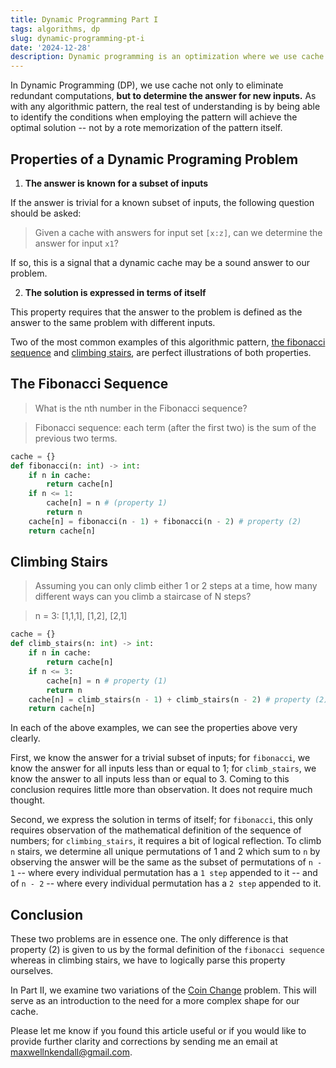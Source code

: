 ```yaml
---
title: Dynamic Programming Part I
tags: algorithms, dp
slug: dynamic-programming-pt-i
date: '2024-12-28'
description: Dynamic programming is an optimization where we use cache not only to eliminate redundant computations, but to determine the answer for new inputs.
---
```


In Dynamic Programming (DP), we use cache not only to eliminate redundant computations, **but to determine the answer for new inputs.** As with any algorithmic pattern, the real test of understanding is by being able to identify the conditions when employing the pattern will achieve the optimal solution -- not by a rote memorization of the pattern itself.

## Properties of a Dynamic Programing Problem

1. **The answer is known for a subset of inputs**

If the answer is trivial for a known subset of inputs, the following question should be asked:

> Given a cache with answers for input set `[x:z]`, can we determine the answer for input `x1`?

If so, this is a signal that a dynamic cache may be a sound answer to our problem.

2. **The solution is expressed in terms of itself**

This property requires that the answer to the problem is defined as the answer to the same problem with different inputs.

Two of the most common examples of this algorithmic pattern, [the fibonacci sequence](https://leetcode.com/problems/fibonacci-number/description/) and [climbing stairs](https://leetcode.com/problems/climbing-stairs/description/), are perfect illustrations of both properties.

## The Fibonacci Sequence

> What is the nth number in the Fibonacci sequence?

> Fibonacci sequence: each term (after the first two) is the sum of the previous two terms.

```python
cache = {}
def fibonacci(n: int) -> int:
    if n in cache:
        return cache[n]
    if n <= 1:
        cache[n] = n # (property 1)
        return n
    cache[n] = fibonacci(n - 1) + fibonacci(n - 2) # property (2)
    return cache[n]
```

## Climbing Stairs

> Assuming you can only climb either 1 or 2 steps at a time, how many different ways can you climb a staircase of N steps?

> n = 3: [1,1,1], [1,2], [2,1]

```python
cache = {}
def climb_stairs(n: int) -> int:
    if n in cache:
        return cache[n]
    if n <= 3:
        cache[n] = n # property (1)
        return n
    cache[n] = climb_stairs(n - 1) + climb_stairs(n - 2) # property (2)
    return cache[n]
```

In each of the above examples, we can see the properties above very clearly.

First, we know the answer for a trivial subset of inputs; for `fibonacci`, we know the answer for all inputs less than or equal to 1; for `climb_stairs`, we know the answer to all inputs less than or equal to 3. Coming to this conclusion requires little more than observation. It does not require much thought.

Second, we express the solution in terms of itself; for `fibonacci`, this only requires observation of the mathematical definition of the sequence of numbers; for `climbing_stairs`, it requires a bit of logical reflection. To climb `n` stairs, we determine all unique permutations of 1 and 2 which sum to `n` by observing the answer will be the same as the subset of permutations of `n - 1` -- where every individual permutation has a `1 step` appended to it -- and of `n - 2` -- where every individual permutation has a `2 step` appended to it.

## Conclusion

These two problems are in essence one. The only difference is that property (2) is given to us by the formal definition of the `fibonacci sequence` whereas in climbing stairs, we have to logically parse this property ourselves.

In Part II, we examine two variations of the [Coin Change](https://leetcode.com/problems/coin-change/description/) problem. This will serve as an introduction to the need for a more complex shape for our cache.

Please let me know if you found this article useful or if you would like to provide further clarity and corrections by sending me an email at [maxwellnkendall@gmail.com](mailto:maxwellnkendall@gmail.com?subject=Feedback%20on%20Dynamic%20Programming%20Part%20I).
